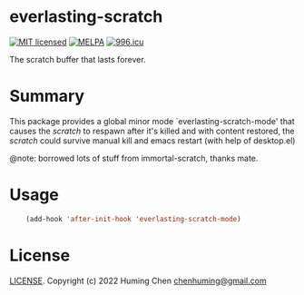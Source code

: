 # everlasting-scratch

[![MIT licensed](https://img.shields.io/badge/license-MIT-blue.svg)](COPYING.md)
[![MELPA](https://melpa.org/packages/everlasting-scratch-badge.svg)](https://melpa.org/#/everlasting-scratch)
[![996.icu](https://img.shields.io/badge/link-996.icu-red.svg)](https://996.icu)

The scratch buffer that lasts forever.

# Summary
This package provides a global minor mode `everlasting-scratch-mode'
that causes the *scratch* to respawn after it's killed and with content restored,
the *scratch* could survive manual kill and emacs restart (with help of desktop.el)

@note: borrowed lots of stuff from immortal-scratch, thanks mate.

# Usage


```lisp
    (add-hook 'after-init-hook 'everlasting-scratch-mode)
```

# License

[LICENSE](LICENSE). Copyright (c) 2022 Huming Chen <chenhuming@gmail.com>

